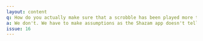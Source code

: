 ```yaml
---
layout: content
q: How do you actually make sure that a scrobble has been played more than 30 seconds?
a: We don't. We have to make assumptions as the Shazam app doesn't tell for how long a track have been played. However, when Shazam tags more than one song within 30 seconds, it means than the first song wasn't played long enough and only the next song will be scrobbled.
issue: 16
---
```

